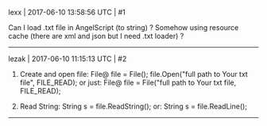 lexx | 2017-06-10 13:58:56 UTC | #1

Can I load .txt file in AngelScript (to string) ?
Somehow using resource cache (there are xml and json but I need .txt loader) ?

-------------------------

lezak | 2017-06-10 11:15:13 UTC | #2

1. Create and open file:
    File@ file = File();
    file.Open("full path to Your txt file", FILE_READ);
or just:
    File@ file = File("full path to Your txt file, FILE_READ);

2. Read String:
    String s = file.ReadString();
or:
    String s = file.ReadLine();

-------------------------

